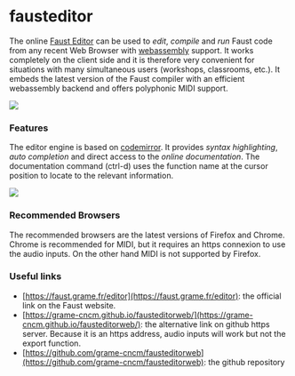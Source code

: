 # fausteditor
The online  [Faust Editor](http://faust.grame.fr/editor) can be used to _edit_, _compile_ and _run_ Faust code from any recent Web Browser with [webassembly](http://webassembly.org) support. It works completely on the client side and it is therefore very convenient for situations with many simultaneous users (workshops, classrooms, etc.). It embeds the latest version of the Faust compiler with an efficient webassembly backend and offers polyphonic MIDI support.

![](/images/editor-help.png)

### Features

The editor engine is based on [codemirror](https://codemirror.net/). It provides _syntax highlighting_, _auto completion_ and direct access to the _online documentation_. The documentation command (ctrl-d) uses the function name at the cursor position to locate to the relevant information.

![](/images/editor-doc.png) 

### Recommended Browsers

The recommended browsers are the latest versions of Firefox and Chrome. Chrome is recommended for MIDI, but it requires an https connexion to use the audio inputs. On the other hand MIDI is not supported by Firefox.

### Useful links

- [https://faust.grame.fr/editor](https://faust.grame.fr/editor): the official link on the Faust website. 
- [https://grame-cncm.github.io/fausteditorweb/](https://grame-cncm.github.io/fausteditorweb/): the alternative link on github https server. Because it is an https address, audio inputs will work but not the export function.
- [https://github.com/grame-cncm/fausteditorweb](https://github.com/grame-cncm/fausteditorweb): the github repository
